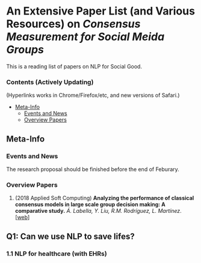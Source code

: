 # An Extensive Paper List (and Various Resources) on *Consensus Measurement for Social Meida Groups*

This is a reading list of papers on NLP for Social Good.

### Contents (Actively Updating)

(Hyperlinks works in Chrome/Firefox/etc, and new versions of Safari.)

- [Meta-Info](https://github.com/guocheng-feng/Consensus-Reference/blob/main/README.md#meta-info)
  - [Events and News](https://github.com/guocheng-feng/Consensus-Reference/blob/main/README.md#events-and-news)
  - [Overview Papers](https://github.com/guocheng-feng/Consensus-Reference/blob/main/README.md#overview-papers)

## Meta-Info

### Events and News
The research proposal should be finished before the end of Feburary.
### Overview Papers

1. (2018 Applied Soft Computing) **Analyzing the performance of classical consensus models in large scale group decision making: A comparative study.**
   _Á. Labella, Y. Liu, R.M. Rodríguez, L. Martínez_.
   [[web]([https://arxiv.org/pdf/2106.02359.pdf](https://www.sciencedirect.com/science/article/abs/pii/S1568494617303101))]

## Q1: Can we use NLP to **save** lifes?

### 1.1 NLP for healthcare (with EHRs)
